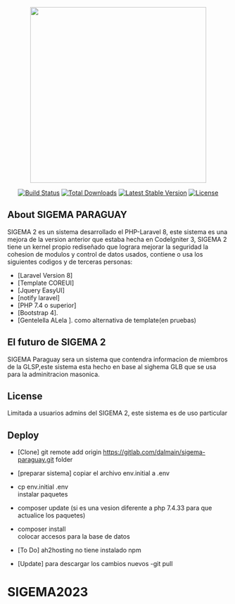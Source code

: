 <p align="center"><a href="https://laravel.com" target="_blank"><img src="https://raw.githubusercontent.com/laravel/art/master/logo-lockup/5%20SVG/2%20CMYK/1%20Full%20Color/laravel-logolockup-cmyk-red.svg" width="400"></a></p>

<p align="center">
<a href="https://travis-ci.org/laravel/framework"><img src="https://travis-ci.org/laravel/framework.svg" alt="Build Status"></a>
<a href="https://packagist.org/packages/laravel/framework"><img src="https://img.shields.io/packagist/dt/laravel/framework" alt="Total Downloads"></a>
<a href="https://packagist.org/packages/laravel/framework"><img src="https://img.shields.io/packagist/v/laravel/framework" alt="Latest Stable Version"></a>
<a href="https://packagist.org/packages/laravel/framework"><img src="https://img.shields.io/packagist/l/laravel/framework" alt="License"></a>
</p>

## About SIGEMA PARAGUAY

SIGEMA 2 es un sistema desarrollado el PHP-Laravel 8, este sistema es una mejora de la version anterior que estaba hecha en CodeIgniter 3, SIGEMA 2 tiene un kernel propio rediseñado que lograra mejorar la seguridad la cohesion de modulos y control de datos usados, contiene o usa los siguientes codigos y de terceras personas:

- [Laravel Version 8]
- [Template COREUI]
- [Jquery EasyUI]
- [notify laravel] 
- [PHP 7.4 o superior]
- [Bootstrap 4].
- [Gentelella ALela ]. como alternativa de template(en pruebas)

## El futuro de SIGEMA 2

SIGEMA Paraguay sera un sistema que contendra informacion de miembros de la GLSP,este sistema esta hecho en base al sighema GLB que se usa para la adminitracion masonica.

## License

Limitada a usuarios admins del SIGEMA 2, este sistema es de uso particular

## Deploy 
- [Clone]
git remote add origin https://gitlab.com/dalmain/sigema-paraguay.git  folder

- [preparar sistema]
copiar el archivo env.initial a .env <br>
- cp env.initial .env<br>
instalar paquetes<br>
- composer update (si es una vesion diferente a php 7.4.33 para que actualice los paquetes)<br>
- composer install<br>
colocar accesos para la base de datos

- [To Do]
ah2hosting no tiene instalado npm
- [Update]
para descargar los cambios nuevos
-git pull
# SIGEMA2023
